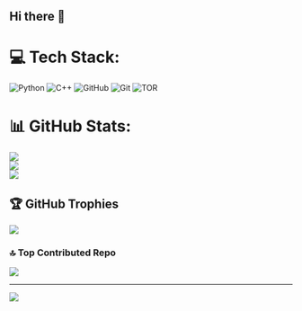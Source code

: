 ## Hi there 👋

# 💻 Tech Stack:
![Python](https://img.shields.io/badge/python-3670A0?style=for-the-badge&logo=python&logoColor=ffdd54) ![C++](https://img.shields.io/badge/c++-%2300599C.svg?style=for-the-badge&logo=c%2B%2B&logoColor=white) ![GitHub](https://img.shields.io/badge/github-%23121011.svg?style=for-the-badge&logo=github&logoColor=white) ![Git](https://img.shields.io/badge/git-%23F05033.svg?style=for-the-badge&logo=git&logoColor=white) ![TOR](https://img.shields.io/badge/tor-%237E4798.svg?style=for-the-badge&logo=tor-project&logoColor=white)
# 📊 GitHub Stats:
![](https://github-readme-stats.vercel.app/api?username=anonymmized&theme=radical&hide_border=true&include_all_commits=true&count_private=false)<br/>
![](https://github-readme-streak-stats.herokuapp.com/?user=anonymmized&theme=radical&hide_border=true)<br/>
![](https://github-readme-stats.vercel.app/api/top-langs/?username=anonymmized&theme=radical&hide_border=true&include_all_commits=true&count_private=false&layout=compact)

## 🏆 GitHub Trophies
![](https://github-profile-trophy.vercel.app/?username=anonymmized&theme=onedark&no-frame=true&no-bg=false&margin-w=4)

### 🔝 Top Contributed Repo
![](https://github-contributor-stats.vercel.app/api?username=anonymmized&limit=5&theme=gruvbox&combine_all_yearly_contributions=true)

---
[![](https://visitcount.itsvg.in/api?id=anonymmized&icon=2&color=4)](https://visitcount.itsvg.in)
